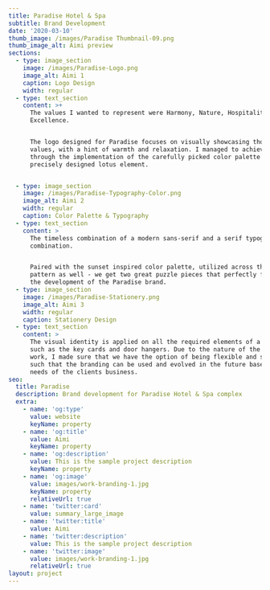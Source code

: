 ```yaml
---
title: Paradise Hotel & Spa
subtitle: Brand Development
date: '2020-03-10'
thumb_image: /images/Paradise Thumbnail-09.png
thumb_image_alt: Aimi preview
sections:
  - type: image_section
    image: /images/Paradise-Logo.png
    image_alt: Aimi 1
    caption: Logo Design
    width: regular
  - type: text_section
    content: >+
      The values I wanted to represent were Harmony, Nature, Hospitality and
      Excellence.


      The logo designed for Paradise focuses on visually showcasing those
      values, with a hint of warmth and relaxation. I managed to achieve it
      through the implementation of the carefully picked color palette and
      precisely designed lotus element.


  - type: image_section
    image: /images/Paradise-Typography-Color.png
    image_alt: Aimi 2
    width: regular
    caption: Color Palette & Typography
  - type: text_section
    content: >
      The timeless combination of a modern sans-serif and a serif typography
      combination. 


      Paired with the sunset inspired color palette, utilized across the brand
      pattern as well - we get two great puzzle pieces that perfectly fit into
      the development of the Paradise brand.
  - type: image_section
    image: /images/Paradise-Stationery.png
    image_alt: Aimi 3
    width: regular
    caption: Stationery Design
  - type: text_section
    content: >
      The visual identity is applied on all the required elements of a hotel,
      such as the key cards and door hangers. Due to the nature of the design
      work, I made sure that we have the option of being flexible and scalable,
      such that the branding can be used and evolved in the future based on the
      needs of the clients business.
seo:
  title: Paradise
  description: Brand development for Paradise Hotel & Spa complex
  extra:
    - name: 'og:type'
      value: website
      keyName: property
    - name: 'og:title'
      value: Aimi
      keyName: property
    - name: 'og:description'
      value: This is the sample project description
      keyName: property
    - name: 'og:image'
      value: images/work-branding-1.jpg
      keyName: property
      relativeUrl: true
    - name: 'twitter:card'
      value: summary_large_image
    - name: 'twitter:title'
      value: Aimi
    - name: 'twitter:description'
      value: This is the sample project description
    - name: 'twitter:image'
      value: images/work-branding-1.jpg
      relativeUrl: true
layout: project
---
```

